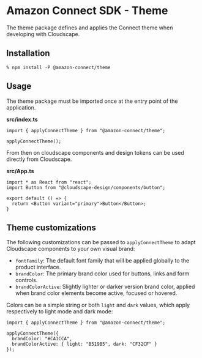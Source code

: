 # Amazon Connect SDK - Theme

The theme package defines and applies the Connect theme when developing with Cloudscape.

## Installation

```
% npm install -P @amazon-connect/theme
```

## Usage

The theme package must be imported once at the entry point of the application.


**src/index.ts**

```
import { applyConnectTheme } from "@amazon-connect/theme";

applyConnectTheme();
```

From then on cloudscape components and design tokens can be used directly from Cloudscape.

**src/App.ts**

```
import * as React from "react";
import Button from "@cloudscape-design/components/button";

export default () => {
  return <Button variant="primary">Button</Button>;
}
```

## Theme customizations

The following customizations can be passed to `applyConnectTheme` to adapt Cloudscape components to your own
visual brand:

- `fontFamily`: The default font family that will be applied globally to the product interface.
- `brandColor`: The primary brand color used for buttons, links and form controls.
- `brandColorActive`: Slightly lighter or darker version brand color, applied when brand color elements become active, focused or hovered.

Colors can be a simple string or both `light` and `dark` values, which apply respectively to light mode and dark mode:

```
import { applyConnectTheme } from "@amazon-connect/theme";

applyConnectTheme({
  brandColor: "#CA1CCA",
  brandColorActive: { light: "B519B5", dark: "CF32CF" }
});
```
